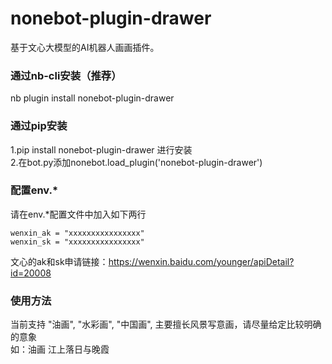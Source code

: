 # nonebot-plugin-drawer
基于文心大模型的AI机器人画画插件。


### 通过nb-cli安装（推荐）
nb plugin install nonebot-plugin-drawer
### 通过pip安装
1.pip install nonebot-plugin-drawer 进行安装  
2.在bot.py添加nonebot.load_plugin('nonebot-plugin-drawer')
### 配置env.*
请在env.*配置文件中加入如下两行
```
wenxin_ak = "xxxxxxxxxxxxxxxx"
wenxin_sk = "xxxxxxxxxxxxxxxx"
```
文心的ak和sk申请链接：https://wenxin.baidu.com/younger/apiDetail?id=20008
### 使用方法
当前支持 "油画", "水彩画", "中国画", 主要擅长风景写意画，请尽量给定比较明确的意象  
如：油画 江上落日与晚霞